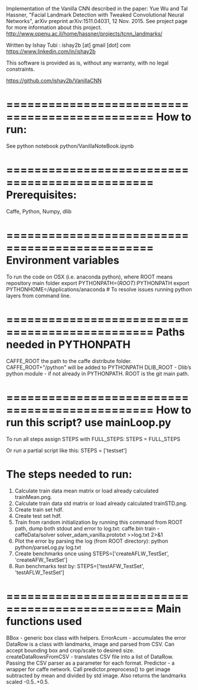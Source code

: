 Implementation of the Vanilla CNN described in the paper:
Yue Wu and Tal Hassner, "Facial Landmark Detection with Tweaked Convolutional Neural Networks", arXiv preprint arXiv:1511.04031, 12 Nov. 2015. See project page for more information about this project.
http://www.openu.ac.il/home/hassner/projects/tcnn_landmarks/

Written by Ishay Tubi : ishay2b [at] gmail [dot] com       https://www.linkedin.com/in/ishay2b

This software is provided as is, without any warranty, with no legal constraints.

https://github.com/ishay2b/VanillaCNN

===============================================
How to run:
===============================================
See python notebook python/VanillaNoteBook.ipynb



===============================================
Prerequisites:
===============================================
Caffe, Python, Numpy, dlib


===============================================
Environment variables
===============================================
To run the code on OSX (i.e. anaconda python), where ROOT means repository main folder
export PYTHONPATH=$(ROOT):$PYTHONPATH
export PYTHONHOME=/Applications/anaconda # To resolve issues running python layers from command line.

===============================================
Paths needed in PYTHONPATH
===============================================
CAFFE_ROOT the path to the caffe distribute folder. CAFFE_ROOT+"/python" will be added to PYTHONPATH
DLIB_ROOT - Dlib’s python module - if not already in PYTHONPATH.
ROOT is the git main path.

===============================================
How to run this script? use mainLoop.py
===============================================
To run all steps assign STEPS with FULL_STEPS:
STEPS   = FULL_STEPS

Or run a partial script like this:
STEPS   = ['testset']

The steps needed to run:
===============================================
1. Calculate train data mean matrix or load already calculated trainMean.png.
2. Calculate train data std matrix or load already calculated trainSTD.png.
3. Create train set hdf.
4. Create test set hdf.
5. Train from random initialization by running this command from ROOT path, dump both stdout and error to log.txt: 
    caffe.bin train -caffeData/solver solver_adam_vanilla.prototxt >>log.txt 2>&1
6. Plot the error by parsing the log (from ROOT directory):
    python python/parseLog.py log.txt
7. Create benchmarks once using STEPS=['createAFLW_TestSet', 'createAFW_TestSet']     
8. Run benchmarks test by: STEPS=['testAFW_TestSet', 'testAFLW_TestSet'] 

    
===============================================
Main functions used
===============================================
BBox - generic box class with helpers.
ErrorAcum - accumulates the error
DataRow is a class with landmarks, image and parsed from CSV. Can accept bounding box and crop/scale to desired size. 
createDataRowsFromCSV - translates CSV file into a list of DataRow. Passing the CSV parser as a parameter for each format. 
Predictor - a wrapper for caffe network.  Call predictor.preprocess() to get image subtracted by mean and divided by std image. Also returns the landmarks scaled -0.5..+0.5.









